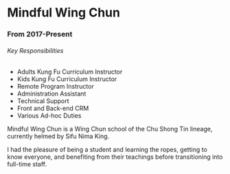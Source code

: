 # Mindful Wing Chun
### From 2017-Present
###### Key Responsibilities
* Adults Kung Fu Curriculum Instructor
* Kids Kung Fu Curriculum Instructor
* Remote Program Instructor
* Administration Assistant
* Technical Support
* Front and Back-end CRM
* Various Ad-hoc Duties

Mindful Wing Chun is a Wing Chun school of the Chu Shong Tin lineage, currently helmed by Sifu Nima King.

I had the pleasure of being a student and learning the ropes, getting to know everyone, and benefiting from their teachings before transitioning into full-time staff.
